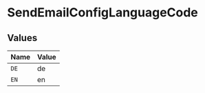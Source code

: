 # SendEmailConfigLanguageCode


## Values

| Name  | Value |
| ----- | ----- |
| `DE`  | de    |
| `EN`  | en    |